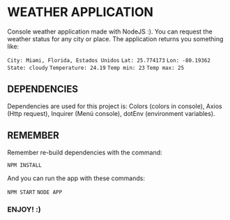 # WEATHER APPLICATION

Console weather application made with NodeJS :). You can request the weather status for any city or place. The application returns you something like:

`City: Miami, Florida, Estados Unidos`
`Lat: 25.774173`
`Lon: -80.19362`
`State: cloudy`
`Temperature: 24.19`
`Temp min: 23`
`Temp max: 25`

## DEPENDENCIES

Dependencies are used for this project is: Colors (colors in console), Axios (Http request), Inquirer (Menú console), dotEnv (environment variables).

## REMEMBER

Remember re-build dependencies with the command:

`NPM INSTALL`

And you can run the app with these commands:

`NPM START`
`NODE APP`

### ENJOY! :)
